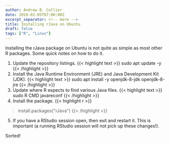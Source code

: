 ```yaml
---
author: Andrew B. Collier
date: 2018-02-05T07:00:00Z
excerpt_separator: <!-- more -->
title: Installing rJava on Ubuntu
draft: false
tags: ["R", "Linux"]
---
```


Installing the rJava package on Ubuntu is not quite as simple as most other R packages. Some quick notes on how to do it.

<!--more-->

1. Update the repository listings.
    {{< highlight text >}}
sudo apt update -y
{{< /highlight >}}
2. Install the Java Runtime Environment (JRE) and Java Development Kit (JDK).
    {{< highlight text >}}
sudo apt install -y openjdk-8-jdk openjdk-8-jre
{{< /highlight >}}
3. Update where R expects to find various Java files.
    {{< highlight text >}}
sudo R CMD javareconf
{{< /highlight >}}
4. Install the package.
    {{< highlight r >}}
> install.packages("rJava")
{{< /highlight >}}
5. If you have a RStudio session open, then exit and restart it. This is important (a running RStudio session will not pick up these changes!).

Sorted!
